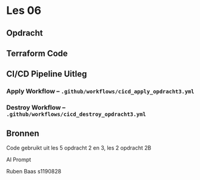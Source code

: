 # Les 06

## Opdracht



## Terraform Code



## CI/CD Pipeline Uitleg

### Apply Workflow – `.github/workflows/cicd_apply_opdracht3.yml`



### Destroy Workflow – `.github/workflows/cicd_destroy_opdracht3.yml`



## Bronnen

Code gebruikt uit les 5 opdracht 2 en 3, les 2 opdracht 2B

AI Prompt




Ruben Baas
s1190828
